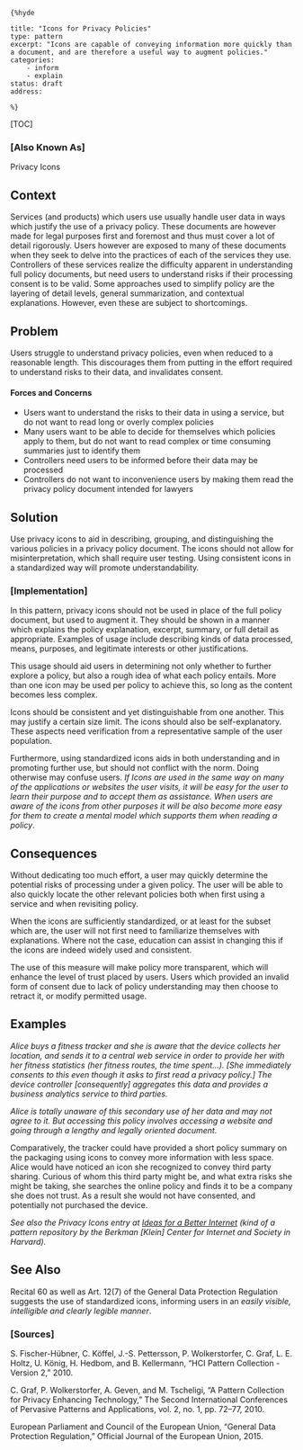     {%hyde

    title: "Icons for Privacy Policies"
    type: pattern
    excerpt: "Icons are capable of conveying information more quickly than a document, and are therefore a useful way to augment policies."
    categories:
        - inform
        - explain
    status: draft
    address:

    %}

[TOC]

### [Also Known As]
<!-- All other names the pattern is known by.-->

Privacy Icons

## Context
<!-- The situations in which the pattern may apply.-->
<!-- Aspects which constrain the solution, but are not modified by it. They affect the impact of different forces.-->

Services (and products) which users use usually handle user data in ways which justify the use of a privacy policy. These documents are however made for legal purposes first and foremost and thus must cover a lot of detail rigorously. Users however are exposed to many of these documents when they seek to delve into the practices of each of the services they use. Controllers of these services realize the difficulty apparent in understanding full policy documents, but need users to understand risks if their processing consent is to be valid. Some approaches used to simplify policy are the layering of detail levels, general summarization, and contextual explanations. However, even these are subject to shortcomings.

## Problem
<!-- The problem a pattern addresses, including a list of forces describing why a problem might be difficult to solve.-->

Users struggle to understand privacy policies, even when reduced to a reasonable length. This discourages them from putting in the effort required to understand risks to their data, and invalidates consent.

#### Forces and Concerns
<!-- Implications in this problem which affect the appropriateness of a solution, and are affected by this pattern.-->
<!-- Forces should be highly visible for easy reference, where less obvious a dedicated section is recommended.-->
- Users want to understand the risks to their data in using a service, but do not want to read long or overly complex policies
- Many users want to be able to decide for themselves which policies apply to them, but do not want to read complex or time consuming summaries just to identify them
- Controllers need users to be informed before their data may be processed
- Controllers do not want to inconvenience users by making them read the privacy policy document intended for lawyers

## Solution
<!-- A concise description of how the pattern addresses the problem.-->

Use privacy icons to aid in describing, grouping, and distinguishing the various policies in a privacy policy document. The icons should not allow for misinterpretation, which shall require user testing. Using consistent icons in a standardized way will promote understandability.

<!--### [Structure]-->
<!--A detailed specification of the structural aspects of the pattern. A class diagram if applicable.-->



### [Implementation]
<!--Guidelines for implementing the pattern; code fragments; suggested PETS; policy fragments.-->

In this pattern, privacy icons should not be used in place of the full policy document, but used to augment it. They should be shown in a manner which explains the policy explanation, excerpt, summary, or full detail as appropriate. Examples of usage include describing kinds of data processed, means, purposes, and legitimate interests or other justifications.

This usage should aid users in determining not only whether to further explore a policy, but also a rough idea of what each policy entails. More than one icon may be used per policy to achieve this, so long as the content becomes less complex.

Icons should be consistent and yet distinguishable from one another. This may justify a certain size limit. The icons should also be self-explanatory. These aspects need verification from a representative sample of the user population.

Furthermore, using standardized icons aids in both understanding and in promoting further use, but should not conflict with the norm. Doing otherwise may confuse users. _If Icons are used in the same way on many of the applications or websites the user visits, it will be easy for the user to learn their purpose and to accept them as assistance. When users are aware of the icons from other purposes it will be also become more easy for them to create a mental model which supports them when reading a policy_.

## Consequences
<!--The advantages (benefits) and disadvantages (liabilities) of applying the pattern.-->

Without dedicating too much effort, a user may quickly determine the potential risks of processing under a given policy. The user will be able to also quickly locate the other relevant policies both when first using a service and when revisiting policy.

When the icons are sufficiently standardized, or at least for the subset which are, the user will not first need to familiarize themselves with explanations. Where not the case, education can assist in changing this if the icons are indeed widely used and consistent.

The use of this measure will make policy more transparent, which will enhance the level of trust placed by users. Users which provided an invalid form of consent due to lack of policy understanding may then choose to retract it, or modify permitted usage.

<!--### [Constraints]-->
<!-- limitations as a consequence of applying the pattern.-->



## Examples
<!--Motivational example to see how the pattern is applied.-->

_Alice buys a fitness tracker and she is aware that the device collects her location, and sends it to a central web service in order to provide her with her fitness statistics (her fitness routes, the time spent...). [She immediately consents to this even though it asks to first read a privacy policy.] The device controller [consequently] aggregates this data and provides a business analytics service to third parties._

_Alice is totally unaware of this secondary use of her data and may not agree to it. But accessing this policy involves accessing a website and going through a lengthy and legally oriented document._

Comparatively, the tracker could have provided a short policy summary on the packaging using icons to convey more information with less space. Alice would have noticed an icon she recognized to convey third party sharing. Curious of whom this third party might be, and what extra risks she might be taking, she searches the online policy and finds it to be a company she does not trust. As a result she would not have consented, and potentially not purchased the device.

_See also the Privacy Icons entry at [Ideas for a Better Internet](https://cyber.harvard.edu/i4bi/Privacy_Icons) (kind of a pattern repository by the Berkman [Klein] Center for Internet and Society in Harvard)._

<!--### [Known Uses]-->
<!-- Pointers to various applications of the pattern.-->



## See Also
<!-- Any pointers to relevant information, not contained in the subfields below.-->

Recital 60 as well as Art. 12(7) of the General Data Protection Regulation suggests the use of standardized icons, informing users in an _easily visible, intelligible and clearly legible manner_.

<!--### [Related Patterns]-->
<!-- Supporting and conflicting patterns-->
<!-- These relationships are still under review -->
### [Sources]
<!-- References to the original source of the pattern.-->

S. Fischer-Hübner, C. Köffel, J.-S. Pettersson, P. Wolkerstorfer, C. Graf, L. E. Holtz, U. König, H. Hedbom, and B. Kellermann, “HCI Pattern Collection - Version 2,” 2010.

C. Graf, P. Wolkerstorfer, A. Geven, and M. Tscheligi, “A Pattern Collection for Privacy Enhancing Technology,” The Second International Conferences of Pervasive Patterns and Applications, vol. 2, no. 1, pp. 72–77, 2010.

European Parliament and Council of the European Union, “General Data Protection Regulation,” Official Journal of the European Union, 2015.

<!--## General Comments-->
<!-- Separate discussion on the pattern.-->



<!--## Tags-->
<!-- User definable descriptors for additional correlation.-->




